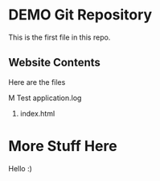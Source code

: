 # DEMO Git Repository

This is the first file in this repo.

## Website Contents
Here are the files

M Test
application.log
1. index.html

# More Stuff Here
Hello :)
